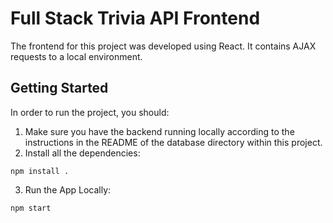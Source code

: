 # Full Stack Trivia API  Frontend

The frontend for this project was developed using React. It contains AJAX requests to a local environment. 

## Getting Started

In order to run the project, you should:

1. Make sure you have the backend running locally according to the instructions in the README of the database directory within this project.
2. Install all the dependencies:
```
npm install .
```
3. Run the App Locally:
```
npm start
```
